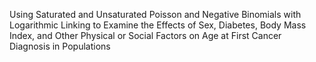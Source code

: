 Using Saturated and Unsaturated Poisson and Negative Binomials with Logarithmic Linking to Examine the Effects of Sex, Diabetes, Body Mass Index, and Other Physical or Social Factors on Age at First Cancer Diagnosis in Populations
